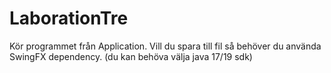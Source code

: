 # LaborationTre

Kör programmet från Application.
Vill du spara till fil så behöver du använda SwingFX dependency. (du kan behöva välja java 17/19 sdk)


